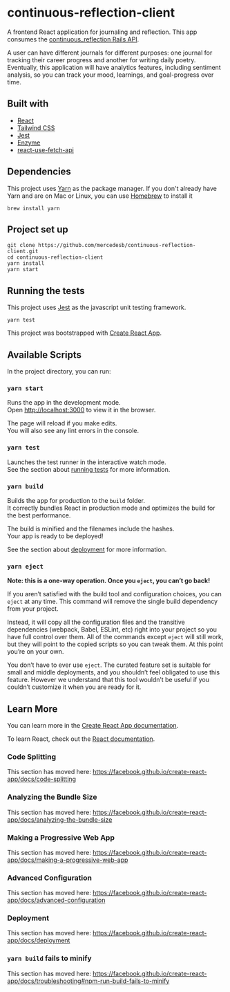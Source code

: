 # continuous-reflection-client
A frontend React application for journaling and reflection. This app consumes the [continuous_reflection Rails API](https://github.com/mercedesb/continuous_reflection).

A user can have different journals for different purposes: one journal for tracking their career progress and another for writing daily poetry. Eventually, this application will have analytics features, including sentiment analysis, so you can track your mood, learnings, and goal-progress over time. 

## Built with

- [React](https://reactjs.org/)
- [Tailwind CSS](https://tailwindcss.com/docs/installation/)
- [Jest](https://jestjs.io/docs/en/getting-started)
- [Enzyme](https://airbnb.io/enzyme/)
- [react-use-fetch-api](https://www.npmjs.com/package/react-use-fetch-api)

## Dependencies

This project uses [Yarn](https://yarnpkg.com) as the package manager. If you don't already have Yarn and are on Mac or Linux, you can use [Homebrew](https://brew.sh/) to install it

```
brew install yarn
```

## Project set up
```
git clone https://github.com/mercedesb/continuous-reflection-client.git
cd continuous-reflection-client
yarn install
yarn start
```

## Running the tests
This project uses [Jest](https://jestjs.io/docs/en/getting-started) as the javascript unit testing framework.
```
yarn test
```

This project was bootstrapped with [Create React App](https://github.com/facebook/create-react-app).

## Available Scripts

In the project directory, you can run:

### `yarn start`

Runs the app in the development mode.<br />
Open [http://localhost:3000](http://localhost:3000) to view it in the browser.

The page will reload if you make edits.<br />
You will also see any lint errors in the console.

### `yarn test`

Launches the test runner in the interactive watch mode.<br />
See the section about [running tests](https://facebook.github.io/create-react-app/docs/running-tests) for more information.

### `yarn build`

Builds the app for production to the `build` folder.<br />
It correctly bundles React in production mode and optimizes the build for the best performance.

The build is minified and the filenames include the hashes.<br />
Your app is ready to be deployed!

See the section about [deployment](https://facebook.github.io/create-react-app/docs/deployment) for more information.

### `yarn eject`

**Note: this is a one-way operation. Once you `eject`, you can’t go back!**

If you aren’t satisfied with the build tool and configuration choices, you can `eject` at any time. This command will remove the single build dependency from your project.

Instead, it will copy all the configuration files and the transitive dependencies (webpack, Babel, ESLint, etc) right into your project so you have full control over them. All of the commands except `eject` will still work, but they will point to the copied scripts so you can tweak them. At this point you’re on your own.

You don’t have to ever use `eject`. The curated feature set is suitable for small and middle deployments, and you shouldn’t feel obligated to use this feature. However we understand that this tool wouldn’t be useful if you couldn’t customize it when you are ready for it.

## Learn More

You can learn more in the [Create React App documentation](https://facebook.github.io/create-react-app/docs/getting-started).

To learn React, check out the [React documentation](https://reactjs.org/).

### Code Splitting

This section has moved here: https://facebook.github.io/create-react-app/docs/code-splitting

### Analyzing the Bundle Size

This section has moved here: https://facebook.github.io/create-react-app/docs/analyzing-the-bundle-size

### Making a Progressive Web App

This section has moved here: https://facebook.github.io/create-react-app/docs/making-a-progressive-web-app

### Advanced Configuration

This section has moved here: https://facebook.github.io/create-react-app/docs/advanced-configuration

### Deployment

This section has moved here: https://facebook.github.io/create-react-app/docs/deployment

### `yarn build` fails to minify

This section has moved here: https://facebook.github.io/create-react-app/docs/troubleshooting#npm-run-build-fails-to-minify
